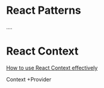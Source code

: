 # React Patterns

....

# React Context

[How to use React Context effectively](https://kentcdodds.com/blog/how-to-use-react-context-effectively)

Context +Provider